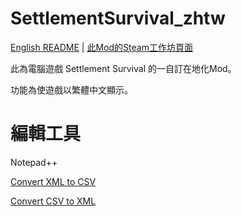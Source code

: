 # SettlementSurvival_zhtw
[English README](./README_eng.md) | [此Mod的Steam工作坊頁面](https://steamcommunity.com/sharedfiles/filedetails/?id=3140917319)

此為電腦遊戲 Settlement Survival 的一自訂在地化Mod。

功能為使遊戲以繁體中文顯示。


# 編輯工具
Notepad++

[Convert XML to CSV](https://www.convertcsv.com/xml-to-csv.htm)

[Convert CSV to XML](https://www.convertcsv.com/csv-to-xml.htm)
